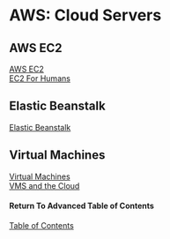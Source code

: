 # AWS: Cloud Servers

## AWS EC2

[AWS EC2](https://aws.amazon.com/ec2/)<br>
[EC2 For Humans](https://www.youtube.com/watch?v=lZMkgOMYYIg)<br>

## Elastic Beanstalk

[Elastic Beanstalk](https://www.youtube.com/watch?v=SrwxAScdyT0)<br>

## Virtual Machines

[Virtual Machines](https://www.youtube.com/watch?v=yIVXjl4SwVo)<br>
[VMS and the Cloud](https://www.youtube.com/watch?v=l0DfHUWMjsU)<br>

#### Return To Advanced Table of Contents
[Table of Contents](https://github.com/TraceDugar/reading-notes/blob/main/401/toc.md)<br>
